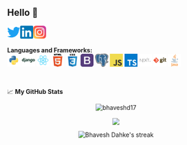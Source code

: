 ## Hello 👋
<a href="https://twitter.com/BhaveshDhake4">
  <img align="left" alt="..." width="30px" src="https://github.com/bhaveshd17/bhaveshd17/blob/main/twitter.svg" />
</a>
<a href="https://www.linkedin.com/in/bhaveshd17">
  <img align="left" alt="..." width="30px" src="https://github.com/bhaveshd17/bhaveshd17/blob/main/linkedin.svg" />
</a>
<a href="https://www.instagram.com/bhaveshd_17/">
  <img align="left" alt="..." width="30px" src="https://github.com/bhaveshd17/bhaveshd17/blob/main/instagram.svg" />
</a>

<br/>
<br/>

  
**Languages and Frameworks:**
<br/>
<code><img height="30" src="https://raw.githubusercontent.com/github/explore/80688e429a7d4ef2fca1e82350fe8e3517d3494d/topics/python/python.png"></code>
<code><img height="30" src="https://raw.githubusercontent.com/github/explore/80688e429a7d4ef2fca1e82350fe8e3517d3494d/topics/django/django.png"></code>
<code><img height="30" src="https://raw.githubusercontent.com/github/explore/80688e429a7d4ef2fca1e82350fe8e3517d3494d/topics/react/react.png"></code>
<code><img height="30" src="https://raw.githubusercontent.com/github/explore/80688e429a7d4ef2fca1e82350fe8e3517d3494d/topics/html/html.png"></code>
<code><img height="30" src="https://raw.githubusercontent.com/github/explore/80688e429a7d4ef2fca1e82350fe8e3517d3494d/topics/css/css.png"></code>
<code><img height="30" src="https://raw.githubusercontent.com/github/explore/80688e429a7d4ef2fca1e82350fe8e3517d3494d/topics/bootstrap/bootstrap.png"></code>
<code><img height="30" src="https://raw.githubusercontent.com/github/explore/80688e429a7d4ef2fca1e82350fe8e3517d3494d/topics/postgresql/postgresql.png"></code>
<code><img height="30" src="https://raw.githubusercontent.com/github/explore/80688e429a7d4ef2fca1e82350fe8e3517d3494d/topics/javascript/javascript.png"></code>
<code><img height="30" src="https://raw.githubusercontent.com/github/explore/80688e429a7d4ef2fca1e82350fe8e3517d3494d/topics/typescript/typescript.png"></code>
<code><img height="30" src="https://raw.githubusercontent.com/github/explore/80688e429a7d4ef2fca1e82350fe8e3517d3494d/topics/nextjs/nextjs.png"></code>
<code><img height="30" src="https://raw.githubusercontent.com/github/explore/80688e429a7d4ef2fca1e82350fe8e3517d3494d/topics/git/git.png"></code>
<code><img height="30" src="https://raw.githubusercontent.com/github/explore/80688e429a7d4ef2fca1e82350fe8e3517d3494d/topics/java/java.png"></code>

<br/>

📈 **My GitHub Stats**


<p align="center"> 
 <img src="https://github-readme-stats.vercel.app/api?username=bhaveshd17&show_icons=true&theme=gotham&hide_border=true&background=060A0CD0" alt="bhaveshd17" />
</p>


<p align="center">
<a href="https://github.com/bhaveshd17">
    <img align="center" height="175px"  src="https://github-readme-stats.vercel.app/api/top-langs/?username=bhaveshd17&text_color=FFFFFF&bg_color=000000&title_color=94b4a4&langs_count=15&layout=compact&hide_border=true" />
  </a>
</p>
 <p align="center">
 <img title="🔥 Get streak stats for your profile at git.io/streak-stats" alt="Bhavesh Dahke's streak" src="https://github-readme-streak-stats.herokuapp.com/?user=bhaveshd17&hide_border=true&theme=gotham&background=060A0CD0" />
</p>





